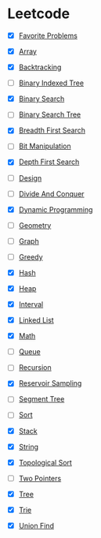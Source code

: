 # Leetcode

* [x] [Favorite Problems](./favorite/notes.md)

* [x] [Array](./array/notes.md)
* [x] [Backtracking](./backtracking/notes.md)
* [ ] [Binary Indexed Tree](./binary-indexed-tree/notes.md)
* [x] [Binary Search](./binary-search/notes.md)
* [ ] [Binary Search Tree](./binary-search-tree/notes.md)
* [x] [Breadth First Search](./breadth-first-search/notes.md)
* [ ] [Bit Manipulation](./bit-manipulation/notes.md)
* [x] [Depth First Search](./depth-first-search/notes.md)
* [ ] [Design](./design/notes.md)
* [ ] [Divide And Conquer](./divide-and-conquer/notes.md)
* [x] [Dynamic Programming](./dynamic-programming/notes.md)
* [ ] [Geometry](./geometry/notes.md)
* [ ] [Graph](./graph/notes.md)
* [ ] [Greedy](./greedy/notes.md)
* [x] [Hash](./hash/notes.md)
* [x] [Heap](./heap/notes.md)
* [x] [Interval](./interval/notes.md)
* [x] [Linked List](./linked-list/notes.md)
* [x] [Math](./math/notes.md)
* [ ] [Queue](./queue/notes.md)
* [ ] [Recursion](./recursion/notes.md)
* [x] [Reservoir Sampling](./reservoir-sampling/notes.md)
* [ ] [Segment Tree](./segment-tree/notes.md)
* [ ] [Sort](./sort/notes.md)
* [x] [Stack](./stack/notes.md)
* [x] [String](./string/notes.md)
* [x] [Topological Sort](./topological-sort/notes.md)
* [ ] [Two Pointers](./two-pointers/notes.md)
* [x] [Tree](./tree/notes.md)
* [x] [Trie](./trie/notes.md)
* [x] [Union Find](./union-find/notes.md)